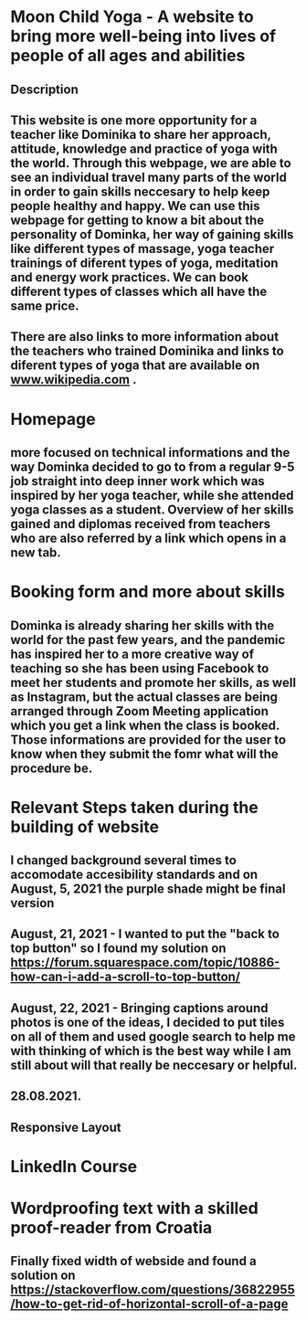 # Moon Child Yoga - A website to bring more well-being into lives of people of all ages and abilities #

## Description

## This website is one more opportunity for a teacher like Dominika to share her approach, attitude, knowledge and practice of yoga with the world. Through this webpage, we are able to see an individual travel many parts of the world in order to gain skills neccesary to help keep people healthy and happy. We can use this webpage for getting to know a bit about the personality of Dominka, her way of gaining skills like different types of massage, yoga teacher trainings of diferent types of yoga, meditation and energy work practices. We can book different types of classes which all have the same price.
## There are also links to more information about the teachers who trained Dominika and links to diferent types of yoga that are available on www.wikipedia.com .

# Homepage

## more focused on technical informations and the way Dominka decided to go to from a regular 9-5 job straight into deep inner work which was inspired by her yoga teacher, while she attended yoga classes as a student. Overview of her skills gained and diplomas received from teachers who are also referred by a link which opens in a new tab.

# Booking form and more about skills

## Dominka is already sharing her skills with the world for the past few years, and the pandemic has inspired her to a more creative way of teaching so she has been using Facebook to meet her students and promote her skills, as well as Instagram, but the actual classes are being arranged through Zoom Meeting application which you get a link when the class is booked. Those informations are provided for the user to know when they submit the fomr what will the procedure be.


# Relevant Steps taken during the building of website

## I changed background several times to accomodate accesibility standards and on August, 5, 2021 the purple shade might be final version

## August, 21, 2021 - I wanted to put the "back to top button" so I found my solution on https://forum.squarespace.com/topic/10886-how-can-i-add-a-scroll-to-top-button/ 


## August, 22, 2021 - Bringing captions around photos is one of the ideas, I decided to put tiles on all of them and used google search to help me with thinking of which is the best way while I am still about will that really be neccesary or helpful.

## 28.08.2021. 
## Responsive Layout
# LinkedIn Course

# Wordproofing text with a skilled proof-reader from Croatia

## Finally fixed width of webside and found a solution on https://stackoverflow.com/questions/36822955/how-to-get-rid-of-horizontal-scroll-of-a-page 